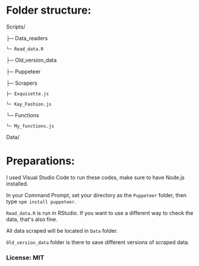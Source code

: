 # Folder structure:

Scripts/

├─ Data_readers

    └─ Read_data.R

├─ Old_version_data

├─ Puppeteer

├─ Scrapers

    ├─ Exquisette.js

    └─ Kay_Fashion.js

└─ Functions

    └─ My_functions.js

Data/

# Preparations:

I used Visual Studio Code to run these codes, make sure to have Node.js installed.

In your Command Prompt, set your directory as the `Puppeteer` folder, then type `npm install puppeteer`.

`Read_data.R` is run in RStudio. If you want to use a different way to check the data, that's also fine.

All data scraped will be located in `Data` folder.

`Old_version_data` folder is there to save different versions of scraped data.

### License: MIT

